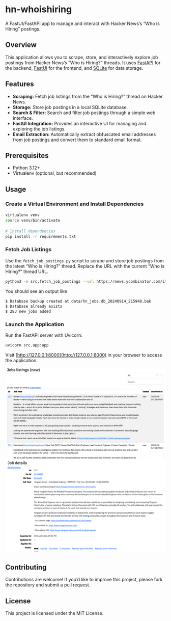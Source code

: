 # hn-whoishiring

A FastUI/FastAPI app to manage and interact with Hacker News’s “Who is Hiring” postings.

## Overview

This application allows you to scrape, store, and interactively explore job postings from Hacker News’s “Who is Hiring?” threads. It uses [FastAPI](https://fastapi.tiangolo.com) for the backend, [FastUI](https://github.com/pydantic/FastUI) for the frontend, and [SQLite](https://www.sqlite.org) for data storage.

## Features

 - **Scraping:** Fetch job listings from the “Who is Hiring?” thread on Hacker News.
 - **Storage:** Store job postings in a local SQLite database.
 - **Search & Filter:** Search and filter job postings through a simple web interface.
 - **FastUI Integration:** Provides an interactive UI for managing and exploring the job listings.
 - **Email Extraction:** Automatically extract obfuscated email addresses from job postings and convert them to standard email format.

## Prerequisites

 - Python 3.12+
 - Virtualenv (optional, but recommended)

## Usage

### Create a Virtual Environment and Install Dependencies

```bash
virtualenv venv
source venv/bin/activate

# Install dependencies
pip install -r requirements.txt
```

### Fetch Job Listings

Use the `fetch_job_postings.py` script to scrape and store job postings from the latest “Who is Hiring?” thread. Replace the URL with the current “Who is Hiring?” thread URL.

```bash
python3 -m src.fetch_job_postings --url https://news.ycombinator.com/item?id=41425910
```

You should see an output like
```
$ Database backup created at data/hn_jobs.db_20240914_215948.bak
$ Database already exists
$ 283 new jobs added
```

### Launch the Application
Run the FastAPI server with Uvicorn:

```bash
uvicorn src.app:app
```

Visit [http://127.0.0.1:8000](http://127.0.0.1:8000) in your browser to access the application.

![Main page](img/main.png)
![Job posting](img/posting.png)

## Contributing

Contributions are welcome! If you’d like to improve this project, please fork the repository and submit a pull request.

## License

This project is licensed under the MIT License.
